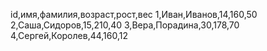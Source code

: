 id,имя,фамилия,возраст,рост,вес
1,Иван,Иванов,14,160,50
2,Саша,Сидоров,15,210,40
3,Вера,Порадина,30,178,70
4,Сергей,Королев,44,160,12